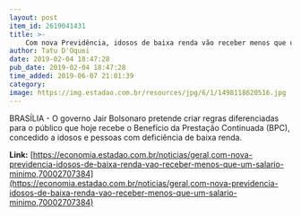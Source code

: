```yaml
---
layout: post
item_id: 2619041431
title: >-
    Com nova Previdência, idosos de baixa renda vão receber menos que um salário mínimo
author: Tatu D'Oquei
date: 2019-02-04 18:47:28
pub_date: 2019-02-04 18:47:28
time_added: 2019-06-07 21:01:39
category: 
image: https://img.estadao.com.br/resources/jpg/6/1/1498118620516.jpg
---
```


BRASÍLIA - O governo Jair Bolsonaro pretende criar regras diferenciadas para o público que hoje recebe o Benefício da Prestação Continuada (BPC), concedido a idosos e pessoas com deficiência de baixa renda.

**Link:** [https://economia.estadao.com.br/noticias/geral,com-nova-previdencia-idosos-de-baixa-renda-vao-receber-menos-que-um-salario-minimo,70002707384](https://economia.estadao.com.br/noticias/geral,com-nova-previdencia-idosos-de-baixa-renda-vao-receber-menos-que-um-salario-minimo,70002707384)

